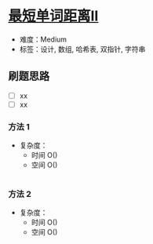 # [最短单词距离II](https://leetcode-cn.com/problems/shortest-word-distance-ii/)

- 难度：Medium
- 标签：设计, 数组, 哈希表, 双指针, 字符串

## 刷题思路

- [ ] xx
- [ ] xx

### 方法 1

- 复杂度：
    - 时间 O()
    - 空间 O()

``` js

```

### 方法 2

- 复杂度：
    - 时间 O()
    - 空间 O()

``` js

```

